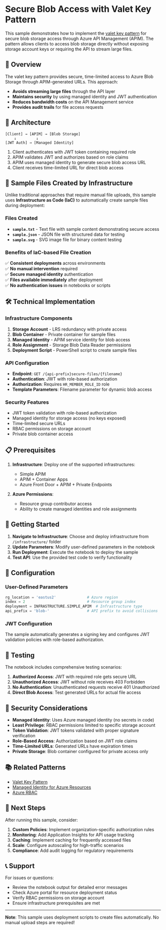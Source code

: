 # Secure Blob Access with Valet Key Pattern

This sample demonstrates how to implement the [valet key pattern](https://learn.microsoft.com/azure/architecture/patterns/valet-key) for secure blob storage access through Azure API Management (APIM). The pattern allows clients to access blob storage directly without exposing storage account keys or requiring the API to stream large files.

## 🎯 Overview

The valet key pattern provides secure, time-limited access to Azure Blob Storage through APIM-generated URLs. This approach:

- **Avoids streaming large files** through the API layer
- **Maintains security** by using managed identity and JWT authentication
- **Reduces bandwidth costs** on the API Management service
- **Provides audit trails** for file access requests

## 📝 Architecture

```
[Client] → [APIM] → [Blob Storage]
    ↓         ↓
[JWT Auth] → [Managed Identity]
```

1. Client authenticates with JWT token containing required role
2. APIM validates JWT and authorizes based on role claims
3. APIM uses managed identity to generate secure blob access URL
4. Client receives time-limited URL for direct blob access

## 🚀 Sample Files Created by Infrastructure

Unlike traditional approaches that require manual file uploads, this sample uses **Infrastructure as Code (IaC)** to automatically create sample files during deployment:

### Files Created
- **`sample.txt`** - Text file with sample content demonstrating secure access
- **`sample.json`** - JSON file with structured data for testing
- **`sample.svg`** - SVG image file for binary content testing

### Benefits of IaC-based File Creation
✅ **Consistent deployments** across environments  
✅ **No manual intervention** required  
✅ **Secure managed identity** authentication  
✅ **Files available immediately** after deployment  
✅ **No authentication issues** in notebooks or scripts  

## 🛠️ Technical Implementation

### Infrastructure Components

1. **Storage Account** - LRS redundancy with private access
2. **Blob Container** - Private container for sample files
3. **Managed Identity** - APIM service identity for blob access
4. **Role Assignment** - Storage Blob Data Reader permissions
5. **Deployment Script** - PowerShell script to create sample files

### API Configuration

- **Endpoint**: `GET /{api-prefix}secure-files/{filename}`
- **Authentication**: JWT with role-based authorization
- **Authorization**: Requires `HR_MEMBER_ROLE_ID` role
- **Template Parameters**: Filename parameter for dynamic blob access

### Security Features

- JWT token validation with role-based authorization
- Managed identity for storage access (no keys exposed)
- Time-limited secure URLs
- RBAC permissions on storage account
- Private blob container access

## 📋 Prerequisites

1. **Infrastructure**: Deploy one of the supported infrastructures:
   - Simple APIM
   - APIM + Container Apps
   - Azure Front Door + APIM + Private Endpoints

2. **Azure Permissions**: 
   - Resource group contributor access
   - Ability to create managed identities and role assignments

## 🚀 Getting Started

1. **Navigate to Infrastructure**: Choose and deploy infrastructure from `/infrastructure/` folder
2. **Update Parameters**: Modify user-defined parameters in the notebook
3. **Run Deployment**: Execute the notebook to deploy the sample
4. **Test API**: Use the provided test code to verify functionality

## 🔧 Configuration

### User-Defined Parameters
```python
rg_location = 'eastus2'              # Azure region
index = 2                            # Resource group index
deployment = INFRASTRUCTURE.SIMPLE_APIM  # Infrastructure type
api_prefix = 'blob-'                 # API prefix to avoid collisions
```

### JWT Configuration
The sample automatically generates a signing key and configures JWT validation policies with role-based authorization.

## 🧪 Testing

The notebook includes comprehensive testing scenarios:

1. **Authorized Access**: JWT with required role gets secure URL
2. **Unauthorized Access**: JWT without role receives 403 Forbidden
3. **No Authentication**: Unauthenticated requests receive 401 Unauthorized
4. **Direct Blob Access**: Test generated URLs for actual file access

## 🔐 Security Considerations

- **Managed Identity**: Uses Azure managed identity (no secrets in code)
- **Least Privilege**: RBAC permissions limited to specific storage account
- **Token Validation**: JWT tokens validated with proper signature verification
- **Role-Based Access**: Authorization based on JWT role claims
- **Time-Limited URLs**: Generated URLs have expiration times
- **Private Storage**: Blob container configured for private access only

## 📚 Related Patterns

- [Valet Key Pattern](https://learn.microsoft.com/azure/architecture/patterns/valet-key)
- [Managed Identity for Azure Resources](https://learn.microsoft.com/azure/active-directory/managed-identities-azure-resources/)
- [Azure RBAC](https://learn.microsoft.com/azure/role-based-access-control/)

## 🔄 Next Steps

After running this sample, consider:

1. **Custom Policies**: Implement organization-specific authorization rules
2. **Monitoring**: Add Application Insights for API usage tracking
3. **Caching**: Implement caching for frequently accessed files
4. **Scale**: Configure autoscaling for high-traffic scenarios
5. **Compliance**: Add audit logging for regulatory requirements

## 📞 Support

For issues or questions:
- Review the notebook output for detailed error messages
- Check Azure portal for resource deployment status
- Verify RBAC permissions on storage account
- Ensure infrastructure prerequisites are met

---

**Note**: This sample uses deployment scripts to create files automatically. No manual upload steps are required!
